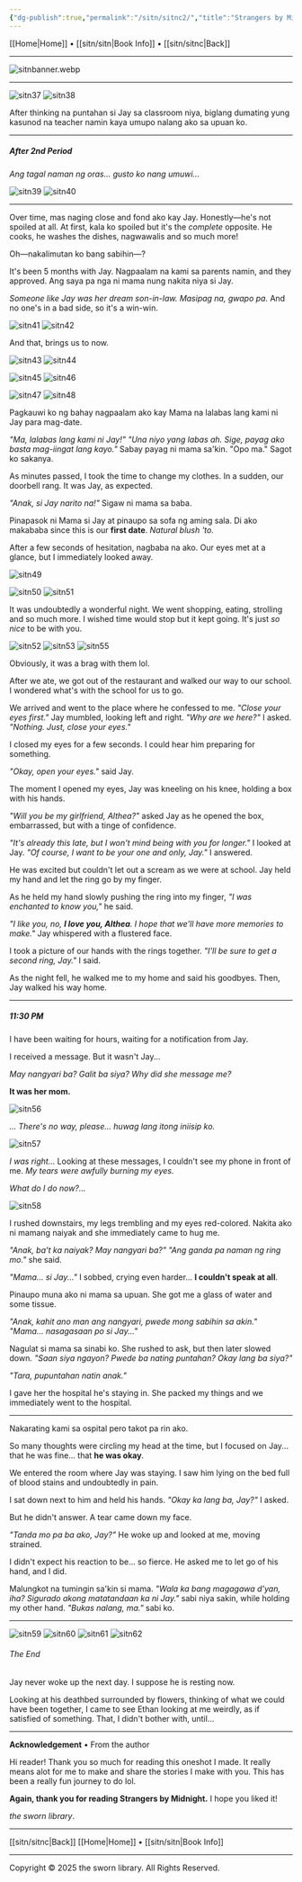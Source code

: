 ```yaml
---
{"dg-publish":true,"permalink":"/sitn/sitnc2/","title":"Strangers by Midnight Page 2"}
---
```


[[Home\|Home]] • [[sitn/sitn\|Book Info]] • [[sitn/sitnc\|Back]]

***

![sitnbanner.webp](/img/user/sitn/sitnbanner.webp)

***

![sitn37](https://i.imgur.com/inzJBQR.jpeg)
![sitn38](https://i.imgur.com/3J4blb2.jpeg)

After thinking na puntahan si Jay sa classroom niya, biglang dumating yung kasunod na teacher namin kaya umupo nalang ako sa upuan ko.

***
##### After 2nd Period
*Ang tagal naman ng oras... gusto ko nang umuwi...*

![sitn39](https://i.imgur.com/0bzNUGe.jpeg)
![sitn40](https://i.imgur.com/0yFr2IM.jpeg)

***

Over time, mas naging close and fond ako kay Jay. Honestly—he's not spoiled at all. At first, kala ko spoiled but it's the *complete* opposite. He cooks, he washes the dishes, nagwawalis and so much more!

Oh—nakalimutan ko bang sabihin—?

It's been 5 months with Jay. Nagpaalam na kami sa parents namin, and they approved. Ang saya pa nga ni mama nung nakita niya si Jay.

*Someone like Jay was her dream son-in-law. Masipag na, gwapo pa.* And no one's in a bad side, so it's a win-win.

![sitn41](https://i.imgur.com/LkyCo9f.jpeg)
![sitn42](https://i.imgur.com/tjIw69b.jpeg)

And that, brings us to now.

![sitn43](https://i.imgur.com/wtgx69a.jpeg)
![sitn44](https://i.imgur.com/3DM1l1b.jpeg)

![sitn45](https://i.imgur.com/2SjJcdv.jpeg)
![sitn46](https://i.imgur.com/HRjeOqZ.jpeg)

![sitn47](https://i.imgur.com/dIxrq4D.jpeg)
![sitn48](https://i.imgur.com/3ZqGLcU.jpeg)

Pagkauwi ko ng bahay nagpaalam ako kay Mama na lalabas lang kami ni Jay para mag-date.

*"Ma, lalabas lang kami ni Jay!"*
*"Una niyo yang labas ah. Sige, payag ako basta mag-iingat lang kayo."* Sabay payag ni mama sa'kin.
"Opo ma." Sagot ko sakanya.

As minutes passed, I took the time to change my clothes. In a sudden, our doorbell rang. It was Jay, as expected.

*"Anak, si Jay narito na!"* 
Sigaw ni mama sa baba.

Pinapasok ni Mama si Jay at pinaupo sa sofa ng aming sala.
Di ako makababa since this is our **first date**. *Natural blush 'to.*

After a few seconds of hesitation, nagbaba na ako. Our eyes met at a glance, but I immediately looked away.

![sitn49](https://i.imgur.com/ROWMDWa.jpeg)

![sitn50](https://i.imgur.com/wQY7hgV.jpeg)
![sitn51](https://i.imgur.com/LbBSZrV.jpeg)

It was undoubtedly a wonderful night. We went shopping, eating, strolling and so much more. I wished time would stop but it kept going. It's just *so nice* to be with you.

![sitn52](https://i.imgur.com/iATTMFu.jpeg)
![sitn53](https://i.imgur.com/6MHVHa8.png)
![sitn55](https://i.imgur.com/3LKr3j6.jpeg)

Obviously, it was a brag with them lol.

After we ate, we got out of the restaurant and walked our way to our school. I wondered what's with the school for us to go.

We arrived and went to the place where he confessed to me.
*"Close your eyes first."*  Jay mumbled, looking left and right.
*"Why are we here?"*  I asked.
*"Nothing. Just, close your eyes."*

I closed my eyes for a few seconds. I could hear him preparing for something.

*"Okay, open your eyes."* said Jay.

The moment I opened my eyes, Jay was kneeling on his knee, holding a box with his hands.

*"Will you be my girlfriend, Althea?"* asked Jay as he opened the box, embarrassed, but with a tinge of confidence.

*"It's already this late, but I won't mind being with you for longer."* I looked at Jay.
*"Of course, I want to be your one and only, Jay."*  I answered.

He was excited but couldn't let out a scream as we were at school. Jay held my hand and let the ring go by my finger.

As he held my hand slowly pushing the ring into my finger, *"I was enchanted to know you,"* he said.

*"I like you, no, **I love you, Althea**. I hope that we'll have more memories to make."*  Jay whispered with a flustered face.

I took a picture of our hands with the rings together.
*"I'll be sure to get a second ring, Jay."* I said.

As the night fell, he walked me to my home and said his goodbyes. Then, Jay walked his way home.

***

##### 11:30 PM

I have been waiting for hours, waiting for a notification from Jay. 

I received a message. But it wasn't Jay...

*May nangyari ba? Galit ba siya? Why did she message me?*

**It was her mom.**

![sitn56](https://i.imgur.com/OEWzv5Y.jpeg)

*... There's no way, please... huwag lang itong iniisip ko.* 

![sitn57](https://i.imgur.com/azLkRfH.jpeg)

*I was right...*
Looking at these messages, I couldn't see my phone in front of me. *My tears were awfully burning my eyes.*

*What do I do now?...*

![sitn58](https://i.imgur.com/MY75dAI.jpeg)

I rushed downstairs, my legs trembling and my eyes red-colored. Nakita ako ni mamang naiyak and she immediately came to hug me.

*"Anak, ba't ka naiyak? May nangyari ba?"*
*"Ang ganda pa naman ng ring mo."*  she said.

*"Mama... si Jay..."* I sobbed, crying even harder... **I couldn't speak at all**.

Pinaupo muna ako ni mama sa upuan. She got me a glass of water and some tissue.

*"Anak, kahit ano man ang nangyari, pwede mong sabihin sa akin."*
*"Mama... nasagasaan po si Jay..."*

Nagulat si mama sa sinabi ko. She rushed to ask, but then later slowed down. *"Saan siya ngayon? Pwede ba nating puntahan? Okay lang ba siya?"*

*"Tara, pupuntahan natin anak."*

I gave her the hospital he's staying in. She packed my things and we immediately went to the hospital.

***

Nakarating kami sa ospital pero takot pa rin ako.

So many thoughts were circling my head at the time, but I focused on Jay... that he was fine... that **he was okay**.

We entered the room where Jay was staying. I saw him lying on the bed full of blood stains and undoubtedly in pain.

I sat down next to him and held his hands.
*"Okay ka lang ba, Jay?"* I asked.

But he didn't answer.
A tear came down my face.

*"Tanda mo pa ba ako, Jay?"*
He woke up and looked at me, moving strained.

I didn't expect his reaction to be... so fierce. He asked me to let go of his hand, and I did.

Malungkot na tumingin sa'kin si mama.
*"Wala ka bang magagawa d'yan, iha? Sigurado akong matatandaan ka ni Jay."* sabi niya sakin, while holding my other hand.
*"Bukas nalang, ma."* sabi ko.

***

![sitn59](https://i.imgur.com/IkOMVVQ.jpeg)
![sitn60](https://i.imgur.com/NxSYd5f.png)
![sitn61](https://i.imgur.com/hrXkBTr.jpeg)
![sitn62](https://i.imgur.com/lz1UTcX.png)

###### The End
Jay never woke up the next day. I suppose he is resting now.

Looking at his deathbed surrounded by flowers, thinking of what we could have been together, I came to see Ethan looking at me weirdly, as if satisfied of something. That, I didn't bother with, until...

---

**Acknowledgement** • From the author

Hi reader! Thank you so much for reading this oneshot I made. It really means alot for me to make and share the stories I make with you. This has been a really fun journey to do lol.

**Again, thank you for reading Strangers by Midnight.** I hope you liked it!

*the sworn library*.

***

[[sitn/sitnc\|Back]]
[[Home\|Home]] • [[sitn/sitn\|Book Info]]

***

Copyright © 2025 the sworn library.
All Rights Reserved.

<script> function protectImages() { document.querySelectorAll('img:not([data-protected])').forEach(img => { img.setAttribute('data-protected', 'true'); img.style.pointerEvents = 'none'; img.draggable = false; img.style.userSelect = 'none'; img.style.webkitUserSelect = 'none';  document.createElement('div'); wrapper.style.position = 'relative'; wrapper.style.display = 'inline-block'; wrapper.style.touchAction = 'none'; Transparent overlay const overlay = document.createElement('div'); overlay.style.position = 'absolute'; overlay.style.top = '0'; overlay.style.left = '0'; overlay.style.width = '100%'; overlay.style.height = '100%'; overlay.style.zIndex = '10'; overlay.style.background = 'transparent'; overlay.style.pointerEvents = 'auto'; Prevent long press on mobile overlay.addEventListener('touchstart', e => e.preventDefault()); overlay.addEventListener('contextmenu', e => e.preventDefault()); Replace image with wrapper img.parentNode.insertBefore(wrapper, img); wrapper.appendChild(img); wrapper.appendChild(overlay); }); } Initial run window.addEventListener('load', protectImages); If images load dynamically later const observer = new MutationObserver(protectImages); observer.observe(document.body, { childList: true, subtree: true }); Global context menu disable document.addEventListener('contextmenu', e => e.preventDefault(), { passive: false }); document.addEventListener('dragstart', e => e.preventDefault()); </script>
